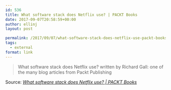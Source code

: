 ```yaml
---
id: 536
title: What software stack does Netflix use? | PACKT Books
date: 2017-09-07T20:58:59+00:00
author: ellinj
layout: post

permalink: /2017/09/07/what-software-stack-does-netflix-use-packt-books/
tags:
  - external
format: link
---
```

> What software stack does Netflix use? written by Richard Gall: one of the many blog articles from Packt Publishing

Source: _[What software stack does Netflix use? | PACKT Books](https://www.packtpub.com/books/content/what-software-stack-does-netflix-use)_